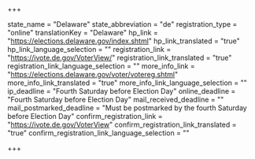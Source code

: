 +++

state_name = "Delaware"
state_abbreviation = "de"
registration_type = "online"
translationKey = "Delaware"
hp_link = "https://elections.delaware.gov/index.shtml"
hp_link_translated = "true"
hp_link_language_selection = ""
registration_link = "https://ivote.de.gov/VoterView/"
registration_link_translated = "true"
registration_link_language_selection = ""
more_info_link = "https://elections.delaware.gov/voter/votereg.shtml"
more_info_link_translated = "true"
more_info_link_language_selection = ""
ip_deadline = "Fourth Saturday before Election Day"
online_deadline = "Fourth Saturday before Election Day"
mail_received_deadline = ""
mail_postmarked_deadline = "Must be postmarked by the fourth Saturday before Election Day"
confirm_registration_link = "https://ivote.de.gov/VoterView"
confirm_registration_link_translated = "true"
confirm_registration_link_language_selection = ""

+++